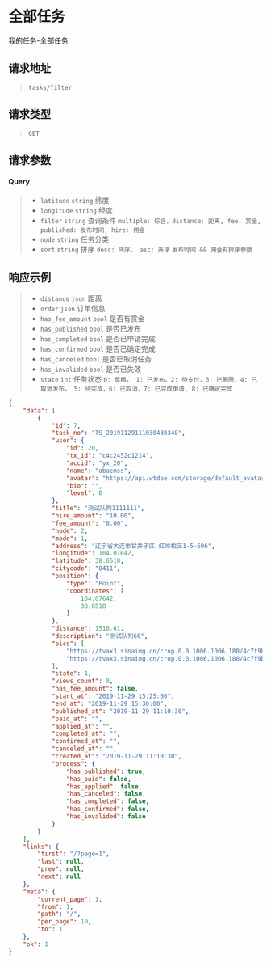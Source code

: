 # 全部任务

我的任务-全部任务

## 请求地址

> `tasks/filter`

## 请求类型

> `GET`

## 请求参数

#### Query

> - `latitude` `string` 纬度
> - `longitude` `string` 经度
> - `filter` `string` 查询条件 `multiple: 综合，distance: 距离, fee: 赏金, published: 发布时间, hire: 佣金`
> - `node` `string` 任务分类
> - `sort` `string` 排序 `desc: 降序， asc: 升序` `发布时间 && 佣金有排序参数`

## 响应示例

> - `distance` `json` 距离
> - `order` `json` 订单信息
> - `has_fee_amount` `bool` 是否有赏金
> - `has_published` `bool` 是否已发布
> - `has_completed` `bool` 是否已申请完成
> - `has_confirmed` `bool` 是否已确定完成
> - `has_canceled` `bool` 是否已取消任务
> - `has_invalided` `bool` 是否已失效
> - `state` `int` 任务状态 `0: 草稿， 1: 已发布，2: 待支付，3: 已删除，4: 已取消发布， 5: 待完成，6: 已取消，7: 已完成申请, 8: 已确定完成`

```json
{
    "data": [
        {
            "id": 7,
            "task_no": "TS_20191129111030438348",
            "user": {
                "id": 20,
                "tx_id": "c4c2452c1214",
                "accid": "yx_20",
                "name": "obacmss",
                "avatar": "https://api.wtdoe.com/storage/default_avatars/pic_020.jpg",
                "bio": "",
                "level": 0
            },
            "title": "测试队列1111111",
            "hire_amount": "10.00",
            "fee_amount": "0.00",
            "node": 2,
            "mode": 1,
            "address": "辽宁省大连市甘井子区 红岭校区1-5-606",
            "longitude": 104.07642,
            "latitude": 38.6518,
            "citycode": "0411",
            "position": {
                "type": "Point",
                "coordinates": [
                    104.07642,
                    38.6518
                ]
            },
            "distance": 1510.61,
            "description": "测试队列66",
            "pics": [
                "https://tvax3.sinaimg.cn/crop.0.0.1006.1006.180/4c7f9b17ly8fwpigg780qj20ry0ryabc.jpg",
                "https://tvax3.sinaimg.cn/crop.0.0.1006.1006.180/4c7f9b17ly8fwpigg780qj20ry0ryabc.jpg"
            ],
            "state": 1,
            "views_count": 0,
            "has_fee_amount": false,
            "start_at": "2019-11-29 15:25:00",
            "end_at": "2019-11-29 15:30:00",
            "published_at": "2019-11-29 11:10:30",
            "paid_at": "",
            "applied_at": "",
            "completed_at": "",
            "confirmed_at": "",
            "canceled_at": "",
            "created_at": "2019-11-29 11:10:30",
            "process": {
                "has_published": true,
                "has_paid": false,
                "has_applied": false,
                "has_canceled": false,
                "has_completed": false,
                "has_confirmed": false,
                "has_invalided": false
            }
        }
    ],
    "links": {
        "first": "/?page=1",
        "last": null,
        "prev": null,
        "next": null
    },
    "meta": {
        "current_page": 1,
        "from": 1,
        "path": "/",
        "per_page": 10,
        "to": 1
    },
    "ok": 1
}
```
